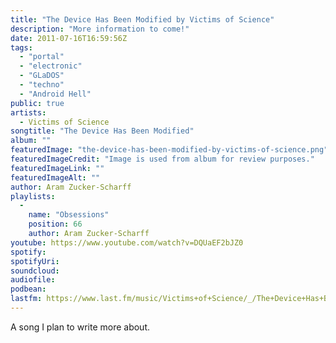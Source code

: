 ```yaml
---
title: "The Device Has Been Modified by Victims of Science"
description: "More information to come!"
date: 2011-07-16T16:59:56Z
tags:
  - "portal"
  - "electronic"
  - "GLaDOS"
  - "techno"
  - "Android Hell"
public: true
artists:
  - Victims of Science
songtitle: "The Device Has Been Modified"
album: ""
featuredImage: "the-device-has-been-modified-by-victims-of-science.png"
featuredImageCredit: "Image is used from album for review purposes."
featuredImageLink: ""
featuredImageAlt: ""
author: Aram Zucker-Scharff
playlists:
  -
    name: "Obsessions"
    position: 66
    author: Aram Zucker-Scharff
youtube: https://www.youtube.com/watch?v=DQUaEF2bJZ0
spotify: 
spotifyUri: 
soundcloud:
audiofile:
podbean:
lastfm: https://www.last.fm/music/Victims+of+Science/_/The+Device+Has+Been+Modified
---
```


A song I plan to write more about.
		